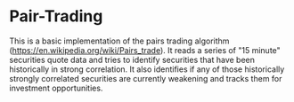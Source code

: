 # Pair-Trading

This is a basic implementation of the pairs trading algorithm (https://en.wikipedia.org/wiki/Pairs_trade). It reads a series of "15 minute" securities quote data and tries to identify securities that have been historically in strong correlation. It also identifies if any of those historically strongly correlated securities are currently weakening and tracks them for investment opportunities.
